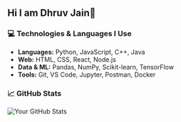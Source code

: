 ## Hi I am Dhruv Jain👋

### 💻 Technologies & Languages I Use

- **Languages:** Python, JavaScript, C++, Java
- **Web:** HTML, CSS, React, Node.js
- **Data & ML:** Pandas, NumPy, Scikit-learn, TensorFlow
- **Tools:** Git, VS Code, Jupyter, Postman, Docker

### 📈 GitHub Stats
![Your GitHub Stats](https://github-readme-stats.vercel.app/api?username=dhruvjain2023&show_icons=true)


